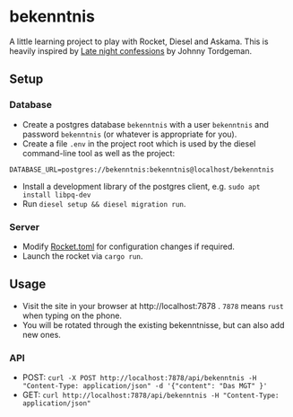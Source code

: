 # bekenntnis

A little learning project to play with Rocket, Diesel and Askama.
This is heavily inspired by [Late night confessions](https://medium.com/perimeterx/late-night-confessions-building-a-website-using-rust-rocket-diesel-and-askama-part-1-aeccade43252) by Johnny Tordgeman.


## Setup

### Database

- Create a postgres database `bekenntnis` with a user `bekenntnis` and password `bekenntnis` (or whatever is appropriate for you).
- Create a file `.env` in the project root which is used by the diesel command-line tool as well as the project:
```
DATABASE_URL=postgres://bekenntnis:bekenntnis@localhost/bekenntnis
```
- Install a development library of the postgres client, e.g. `sudo apt install libpq-dev`
- Run `diesel setup && diesel migration run`.

### Server

- Modify [Rocket.toml](Rocket.toml) for configuration changes if required.
- Launch the rocket via `cargo run`.


## Usage

- Visit the site in your browser at http://localhost:7878 . `7878` means `rust` when typing on the phone.
- You will be rotated through the existing bekenntnisse, but can also add new ones.
  
### API

- POST: `curl -X POST http://localhost:7878/api/bekenntnis -H "Content-Type: application/json" -d '{"content": "Das MGT" }'`
- GET: `curl http://localhost:7878/api/bekenntnis -H "Content-Type: application/json"`